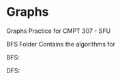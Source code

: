 # Graphs
Graphs Practice for CMPT 307 - SFU

BFS Folder Contains the algorithms for 

BFS:



DFS:

